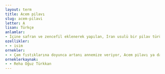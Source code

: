 ```yaml
---
layout: term
title: Acem pilavı
slug: acem-pilavi
letter: A
lisan: Türkçe
anlamlar:
- İçine safran ve zencefil eklenerek yapılan, İran usulü bir pilav türü
ozellikler:
- - isim
ornekler:
- - Çam fıstıklarına doyunca artanı annemize veriyor, Acem pilavı ya da helva yaparsınız diye tembih ediyorduk…
orneklerkaynak:
- - Reha Oğuz Türkkan
---
```

